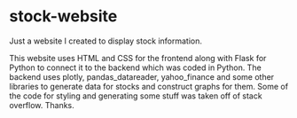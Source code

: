 # stock-website
Just a website I created to display stock information.

This website uses HTML and CSS for the frontend along with Flask for Python to connect it to the backend which was coded in Python. The backend uses plotly, pandas_datareader, yahoo_finance and some other libraries to generate data for stocks and construct graphs for them. Some of the code for styling and generating some stuff was taken off of stack overflow. Thanks.
